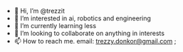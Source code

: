 - 👋 Hi, I’m @trezzit
- 👀 I’m interested in ai, robotics and engineering
- 🌱 I’m currently learning less
- 💞️ I’m looking to collaborate on anything in interests
- 📫 How to reach me. email: trezzy.donkor@gmail.com
;
<!---
trezzit/trezzit is a ✨ special ✨ repository because its `README.md` (this file) appears on your GitHub profile.
You can click the Preview link to take a look at your changes.
--->
